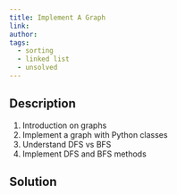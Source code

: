 ```yaml
---
title: Implement A Graph
link:
author:
tags:
  - sorting
  - linked list
  - unsolved
---
```


## Description

1. Introduction on graphs
1. Implement a graph with Python classes
1. Understand DFS vs BFS
1. Implement DFS and BFS methods


## Solution
